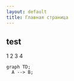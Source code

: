 ```yaml
---
layout: default
title: Главная страница
---
```


## test

1
2
3
4


```mermaid
graph TD;
  A --> B;
```

